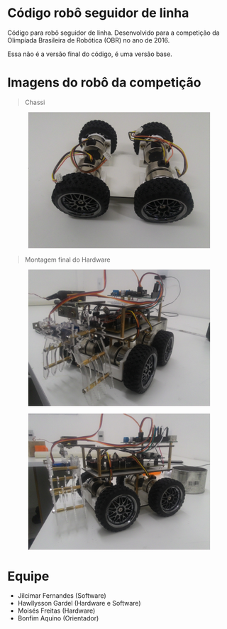 # Código robô seguidor de linha
Código para robô seguidor de linha. Desenvolvido para a competição da Olimpíada Brasileira de Robótica (OBR) no ano de 2016.

Essa não é a versão final do código, é uma versão base.

# Imagens do robô da competição

 > Chassi

<p align="center"><img src="https://github.com/jilcimar/seguidor-de-linha-OBR-2016/blob/master/imagens/base.jpg" width="410px"></p>

> Montagem final do Hardware

<p align="center"><img src="https://github.com/jilcimar/seguidor-de-linha-OBR-2016/blob/master/imagens/principal.jpg" width="410px"></p>

<p align="center"><img src="https://github.com/jilcimar/seguidor-de-linha-OBR-2016/blob/master/imagens/frente.jpg" width="410px"></p>

# Equipe
 - Jilcimar Fernandes (Software)
 - Hawllysson Gardel (Hardware e Software)
 - Moisés Freitas (Hardware)
 - Bonfim Aquino (Orientador)
